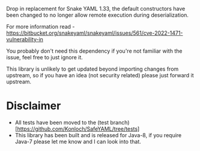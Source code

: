 Drop in replacement for Snake YAML 1.33, the default constructors have been changed to no longer allow remote execution during deserialization.

For more information read - https://bitbucket.org/snakeyaml/snakeyaml/issues/561/cve-2022-1471-vulnerability-in

You probably don't need this dependency if you're not familiar with the issue, feel free to just ignore it.

This library is unlikely to get updated beyond importing changes from upstream, so if you have an idea (not security related) please just forward it upstream.

# Disclaimer
+ All tests have been moved to the (test branch)[https://github.com/Konloch/SafeYAML/tree/tests]
+ This library has been built and is released for Java-8, if you require Java-7 please let me know and I can look into that.